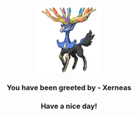 <p align="center">
            <img src="https://raw.githubusercontent.com/PokeAPI/sprites/master/sprites/pokemon/716.png" width="150" height="150">
          </p>
          <h3 align="center">You have been greeted by - <b>Xerneas</b></h3>
          <h3 align="center">Have a nice day!</h3>
        